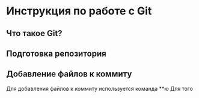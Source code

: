 # Инструкция по работе с Git

## Что такое Git?

## Подготовка репозитория

##

## 

##

## Добавление файлов к коммиту
Для добавления файлов к коммиту используется команда **ю
Для того